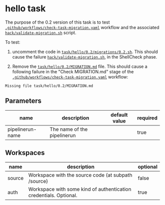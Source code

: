 # hello task

The purpose of the 0.2 version of this task is to test [`.github/workflows/check-task-migration.yaml`](.github/workflows/check-task-migration.yaml)
workflow and the associated [`hack/validate-migration.sh`](hack/validate-migration.sh) script.

To test:
1. uncomment the code in [`task/hello/0.2/migrations/0.2.sh`](task/hello/0.2/migrations/0.2.sh).
This should cause the failure [`hack/validate-migration.sh`](hack/validate-migration.sh), in the ShellCheck phase.

2. Remove the [`task/hello/0.2/MIGRATION.md`](task/hello/0.2/MIGRATION.md) file. This should cause a following failure in the "Check MIGRATION.md" stage of the [`.github/workflows/check-task-migration.yaml`](.github/workflows/check-task-migration.yaml) workflow:
```
Missing file task/hello/0.2/MIGRATION.md
```

## Parameters
|name|description|default value|required|
|---|---|---|---|
|pipelinerun-name|The name of the pipelinerun||true|

## Workspaces
|name|description|optional|
|---|---|---|
|source|Workspace with the source code (at subpath /source)|false|
|auth|Workspace with some kind of authentication credentials. Optional.|true|
